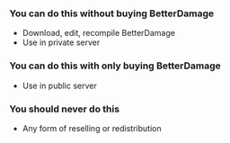 ### You can do this without buying BetterDamage
- Download, edit, recompile BetterDamage
- Use in private server

### You can do this with only buying BetterDamage
- Use in public server

### You should never do this
- Any form of reselling or redistribution